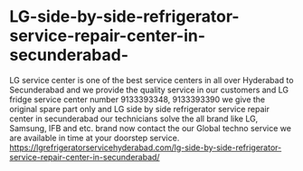 # LG-side-by-side-refrigerator-service-repair-center-in-secunderabad-
LG service center is one of the best service centers in all over Hyderabad to Secunderabad and we provide the quality service in our customers and LG fridge service center number 9133393348, 9133393390 we give the original spare part only and LG side by side refrigerator service repair center in secunderabad our technicians solve the all brand like LG, Samsung, IFB and etc. brand now contact the our Global techno service we are available in time at your doorstep service. https://lgrefrigeratorservicehyderabad.com/lg-side-by-side-refrigerator-service-repair-center-in-secunderabad/
